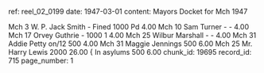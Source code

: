ref: reel_02_0199
date: 1947-03-01
content: Mayors Docket for Mch 1947

Mch 3  W. P. Jack Smith - Fined 1000 Pd 4.00
Mch 10 Sam Turner - - 4.00
Mch 17 Orvey Guthrie - 1000 1 4.00
Mch 25 Wilbur Marshall - - 4.00
Mch 31 Addie Petty on/12 500 4.00
Mch 31 Maggie Jennings 500 6.00
Mch 25 Mr. Harry Lewis 2000 26.00
{ In asylums 500 6.00
chunk_id: 19695
record_id: 715
page_number: 1


